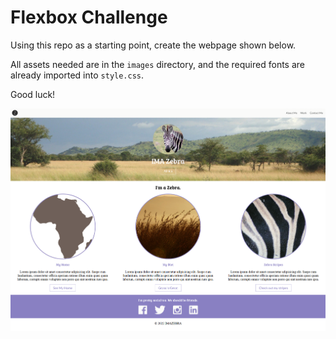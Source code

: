 # Flexbox Challenge

Using this repo as a starting point, create the webpage shown below.

All assets needed are in the `images` directory, and the required fonts are already imported into `style.css`.

Good luck!

![I'm a Zebra webpage screenshot](./imazebra.png)
